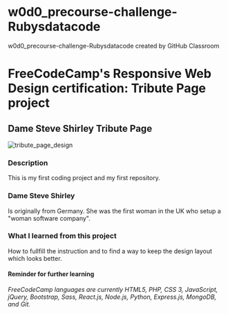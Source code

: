 # w0d0_precourse-challenge-Rubysdatacode
w0d0_precourse-challenge-Rubysdatacode created by GitHub Classroom
# FreeCodeCamp's Responsive Web Design certification: Tribute Page project
## Dame Steve Shirley Tribute Page
![tribute_page_design](https://user-images.githubusercontent.com/93424382/141653651-42f203cf-0b87-4622-8135-b407520e3858.png)

### Description
This is my first coding project and my first repository.

### Dame Steve Shirley
Is originally from Germany. She was the first woman in the UK who setup a "woman software company". 

### What I learned from this project
How to fullfill the instruction and to find a way to keep the design layout which looks better.

#### Reminder for further learning
_FreeCodeCamp languages are currently  HTML5, PHP, CSS 3, JavaScript, jQuery, Bootstrap, Sass, React.js, Node.js, Python, Express.js, MongoDB, and Git._
